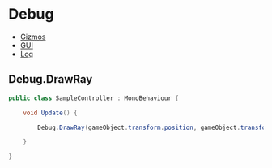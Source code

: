 # Debug

- [Gizmos](/Debug/Gizmos.md)
- [GUI](/Debug/GUI.md)
- [Log](/Debug/Log.md)

## Debug.DrawRay

```csharp
public class SampleController : MonoBehaviour {

    void Update() {

        Debug.DrawRay(gameObject.transform.position, gameObject.transform.forward * 10.0f, Color.green);

    }

}
```
